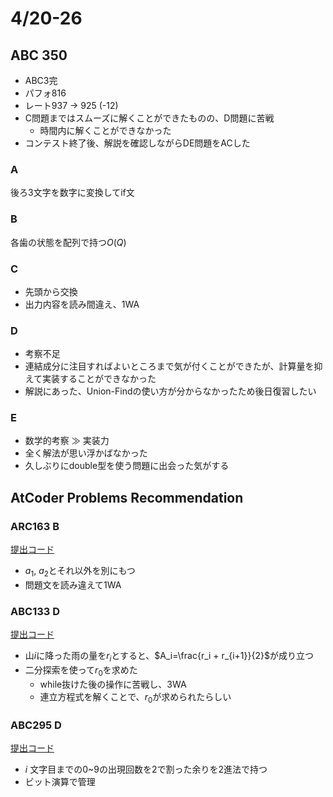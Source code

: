 # 4/20-26

## ABC 350

- ABC3完
- パフォ816
- レート937 -> 925 (-12)
- C問題まではスムーズに解くことができたものの、D問題に苦戦
  - 時間内に解くことができなかった
- コンテスト終了後、解説を確認しながらDE問題をACした

### A

後ろ3文字を数字に変換してif文

### B

各歯の状態を配列で持つ$O(Q)$

### C

- 先頭から交換
- 出力内容を読み間違え、1WA

### D

- 考察不足
- 連結成分に注目すればよいところまで気が付くことができたが、計算量を抑えて実装することができなかった
- 解説にあった、Union-Findの使い方が分からなかったため後日復習したい

### E

- 数学的考察 $\gg$ 実装力
- 全く解法が思い浮かばなかった
- 久しぶりにdouble型を使う問題に出会った気がする

## AtCoder Problems Recommendation

### ARC163 B

[提出コード](https://atcoder.jp/contests/arc163/submissions/me)

- $a_1$, $a_2$とそれ以外を別にもつ
- 問題文を読み違えて1WA

### ABC133 D

[提出コード](https://atcoder.jp/contests/abc133/submissions/52719600)

- 山$i$に降った雨の量を$r_i$とすると、$A_i=\frac{r_i + r_{i+1}}{2}$が成り立つ
- 二分探索を使って$r_0$を求めた
  - while抜けた後の操作に苦戦し、3WA
  - 連立方程式を解くことで、$r_0$が求められたらしい

### ABC295 D

[提出コード](https://atcoder.jp/contests/abc295/submissions/52743200)

- $i$ 文字目までの0~9の出現回数を2で割った余りを2進法で持つ
- ビット演算で管理
